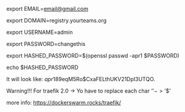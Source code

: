 
export EMAIL=email@gmail.com

export DOMAIN=registry.yourteams.org

export USERNAME=admin

export PASSWORD=changethis

export HASHED_PASSWORD=$(openssl passwd -apr1 $PASSWORD)


echo $HASHED_PASSWORD

It will look like:
  $apr1$89eqM5Ro$CxaFELthUKV21DpI3UTQO.


Warning!!! For traefik 2.0 -> Yo have to replace each char '$' -> '$$'


more info: https://dockerswarm.rocks/traefik/
